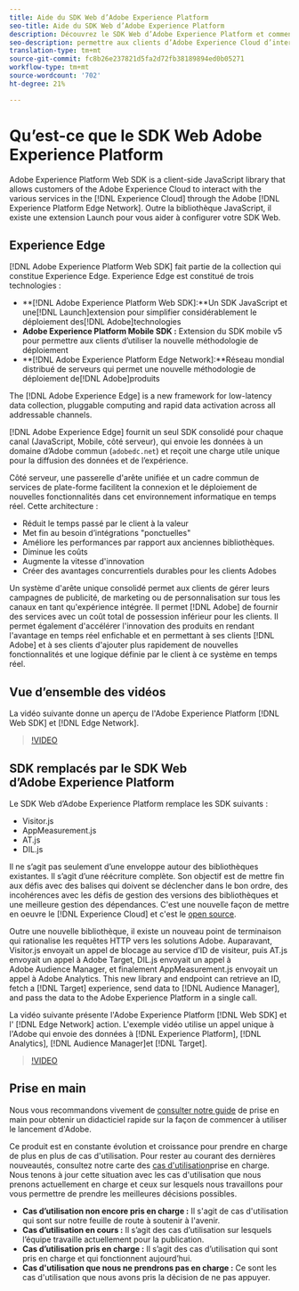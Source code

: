 ```yaml
---
title: Aide du SDK Web d’Adobe Experience Platform
seo-title: Aide du SDK Web d’Adobe Experience Platform
description: Découvrez le SDK Web d’Adobe Experience Platform et comment l’utiliser.
seo-description: permettre aux clients d’Adobe Experience Cloud d’interagir avec les différents services dans Experience Cloud 
translation-type: tm+mt
source-git-commit: fc8b26e237821d5fa2d72fb38189894ed0b05271
workflow-type: tm+mt
source-wordcount: '702'
ht-degree: 21%

---
```



# Qu’est-ce que le SDK Web Adobe Experience Platform

Adobe Experience Platform Web SDK is a client-side JavaScript library that allows customers of the Adobe Experience Cloud to interact with the various services in the [!DNL Experience Cloud] through the Adobe [!DNL Experience Platform Edge Network]. Outre la bibliothèque JavaScript, il existe une extension [](https://docs.adobe.com/content/help/fr-FR/launch/using/extensions-ref/adobe-extension/aep-extension/overview.html) Launch pour vous aider à configurer votre SDK Web.

## Experience Edge

[!DNL Adobe Experience Platform Web SDK] fait partie de la collection qui constitue Experience Edge. Experience Edge est constitué de trois technologies :

* **[!DNL Adobe Experience Platform Web SDK]:**Un SDK JavaScript et une[!DNL Launch]extension pour simplifier considérablement le déploiement des[!DNL Adobe]technologies
* **Adobe Experience Platform Mobile SDK :** Extension du SDK mobile v5 pour permettre aux clients d’utiliser la nouvelle méthodologie de déploiement
* **[!DNL Adobe Experience Platform Edge Network]:**Réseau mondial distribué de serveurs qui permet une nouvelle méthodologie de déploiement de[!DNL Adobe]produits

The [!DNL Adobe Experience Edge] is a new framework for low-latency data collection, pluggable computing and rapid data activation across all addressable channels.

[!DNL Adobe Experience Edge] fournit un seul SDK consolidé pour chaque canal (JavaScript, Mobile, côté serveur), qui envoie les données à un domaine d’Adobe commun (`adobedc.net`) et reçoit une charge utile unique pour la diffusion des données et de l’expérience.

Côté serveur, une passerelle d&#39;arête unifiée et un cadre commun de services de plate-forme facilitent la connexion et le déploiement de nouvelles fonctionnalités dans cet environnement informatique en temps réel.  Cette architecture :

* Réduit le temps passé par le client à la valeur
* Met fin au besoin d’intégrations &quot;ponctuelles&quot;
* Améliore les performances par rapport aux anciennes bibliothèques.
* Diminue les coûts
* Augmente la vitesse d&#39;innovation
* Créer des avantages concurrentiels durables pour les clients Adobes

Un système d&#39;arête unique consolidé permet aux clients de gérer leurs campagnes de publicité, de marketing ou de personnalisation sur tous les canaux en tant qu&#39;expérience intégrée.  Il permet [!DNL Adobe] de fournir des services avec un coût total de possession inférieur pour les clients.  Il permet également d&#39;accélérer l&#39;innovation des produits en rendant l&#39;avantage en temps réel enfichable et en permettant à ses clients [!DNL Adobe] et à ses clients d&#39;ajouter plus rapidement de nouvelles fonctionnalités et une logique définie par le client à ce système en temps réel.

## Vue d’ensemble des vidéos

La vidéo suivante donne un aperçu de l&#39;Adobe Experience Platform [!DNL Web SDK] et [!DNL Edge Network].

>[!VIDEO](https://video.tv.adobe.com/v/34141?quality=12&learn=on)

## SDK remplacés par le SDK Web d’Adobe Experience Platform

Le SDK Web d’Adobe Experience Platform remplace les SDK suivants :

* Visitor.js
* AppMeasurement.js
* AT.js
* DIL.js

Il ne s’agit pas seulement d’une enveloppe autour des bibliothèques existantes. Il s’agit d’une réécriture complète. Son objectif est de mettre fin aux défis avec des balises qui doivent se déclencher dans le bon ordre, des incohérences avec les défis de gestion des versions des bibliothèques et une meilleure gestion des dépendances. C&#39;est une nouvelle façon de mettre en oeuvre le [!DNL Experience Cloud] et c&#39;est le [open source](https://github.com/adobe/alloy).

Outre une nouvelle bibliothèque, il existe un nouveau point de terminaison qui rationalise les requêtes HTTP vers les solutions Adobe. Auparavant, Visitor.js envoyait un appel de blocage au service d’ID de visiteur, puis AT.js envoyait un appel à Adobe Target, DIL.js envoyait un appel à Adobe Audience Manager, et finalement AppMeasurement.js envoyait un appel à Adobe Analytics. This new library and endpoint can retrieve an ID, fetch a [!DNL Target] experience, send data to [!DNL Audience Manager], and pass the data to the Adobe Experience Platform in a single call.

La vidéo suivante présente l&#39;Adobe Experience Platform [!DNL Web SDK] et l&#39; [!DNL Edge Network] action. L&#39;exemple vidéo utilise un appel unique à l&#39;Adobe qui envoie des données à [!DNL Experience Platform], [!DNL Analytics], [!DNL Audience Manager]et [!DNL Target].

>[!VIDEO](https://video.tv.adobe.com/v/34148?quality=12&learn=on)

## Prise en main

Nous vous recommandons vivement de [consulter notre guide](getting-started/quick-start-with-launch.md) de prise en main pour obtenir un didacticiel rapide sur la façon de commencer à utiliser le lancement d&#39;Adobe.

Ce produit est en constante évolution et croissance pour prendre en charge de plus en plus de cas d&#39;utilisation. Pour rester au courant des dernières nouveautés, consultez notre carte des [cas d&#39;utilisation](https://github.com/adobe/alloy/projects/5)prise en charge. Nous tenons à jour cette situation avec les cas d&#39;utilisation que nous prenons actuellement en charge et ceux sur lesquels nous travaillons pour vous permettre de prendre les meilleures décisions possibles.

* **Cas d’utilisation non encore pris en charge :** Il s&#39;agit de cas d&#39;utilisation qui sont sur notre feuille de route à soutenir à l&#39;avenir.
* **Cas d’utilisation en cours :** Il s’agit des cas d’utilisation sur lesquels l’équipe travaille actuellement pour la publication.
* **Cas d’utilisation pris en charge :** Il s’agit des cas d’utilisation qui sont pris en charge et qui fonctionnent aujourd’hui.
* **Cas d&#39;utilisation que nous ne prendrons pas en charge :** Ce sont les cas d&#39;utilisation que nous avons pris la décision de ne pas appuyer.
